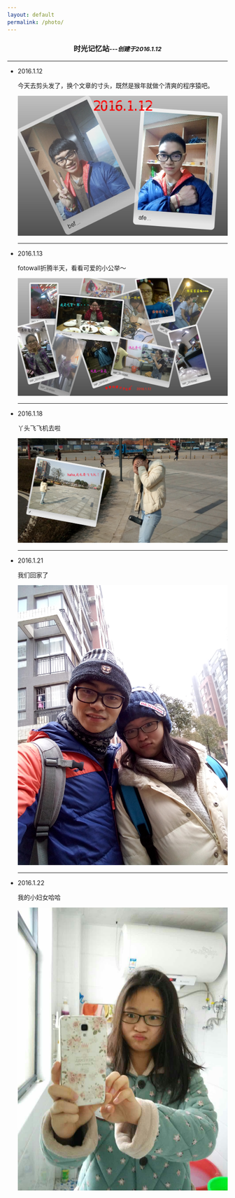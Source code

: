 ```yaml
---
layout: default
permalink: /photo/
---
```

<div class="well">

<center><h3>时光记忆站<i><small>---创建于2016.1.12</small></i></h3></center>

<hr>
<ul class="square">
<li><p>2016.1.12</p></li>
<p>
今天去剪头发了，换个文章的寸头，既然是猴年就做个清爽的程序猿吧。<br>
<center><img src="/images/faxing.png"></center>
<hr>
<li><p>2016.1.13</p></li>
<p>
fotowall折腾半天，看看可爱的小公举～<br>
<center><img src="/images/jing.png"></center>
<hr>
<li><p>2016.1.18</p></li>
<p>
丫头飞飞机去啦<br>
<center><img src="/images/yaf.png"></center>
<hr>
<li><p>2016.1.21</p></li>
<p>
我们回家了<br>
<center><img src="/images/home.jpg"></center>
<hr>
<li><p>2016.1.22</p></li>
<p>
我的小妇女哈哈<br>
<center><img src="/images/funv.jpg"></center>

</p>
</ul>
</div>